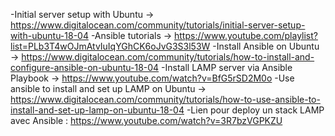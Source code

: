-Initial server setup with Ubuntu -> https://www.digitalocean.com/community/tutorials/initial-server-setup-with-ubuntu-18-04
-Ansible tutorials -> https://www.youtube.com/playlist?list=PLb3T4wOJmAtvIuIqYGhCK6oJvG3S3l53W
-Install Ansible on Ubuntu -> https://www.digitalocean.com/community/tutorials/how-to-install-and-configure-ansible-on-ubuntu-18-04
-Install LAMP server via Ansible Playbook -> https://www.youtube.com/watch?v=BfG5rSD2M0o
-Use ansible to install and set up LAMP on Ubuntu -> https://www.digitalocean.com/community/tutorials/how-to-use-ansible-to-install-and-set-up-lamp-on-ubuntu-18-04
-Lien pour deploy un stack LAMP avec Ansible : https://www.youtube.com/watch?v=3R7bzVGPKZU